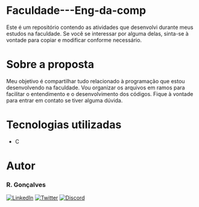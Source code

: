 # Faculdade---Eng-da-comp

Este é um repositório contendo as atividades que desenvolvi durante meus estudos na faculdade. Se você se interessar por alguma delas, sinta-se à vontade para copiar e modificar conforme necessário.

# Sobre a proposta

Meu objetivo é compartilhar tudo relacionado à programação que estou desenvolvendo na faculdade. Vou organizar os arquivos em ramos para facilitar o entendimento e o desenvolvimento dos códigos. Fique à vontade para entrar em contato se tiver alguma dúvida.

# Tecnologias utilizadas

- C

# Autor

### R. Gonçalves

[![LinkedIn](https://img.shields.io/badge/LinkedIn-0077B5?style=for-the-badge&logo=linkedin&logoColor=white)](https://www.linkedin.com/in/rgoncalves-sp/)
[![Twitter](https://img.shields.io/badge/Twitter-1DA1F2?style=for-the-badge&logo=twitter&logoColor=white)](https://twitter.com/unfav_ri)
[![Discord](https://img.shields.io/badge/Discord-7289DA?style=for-the-badge&logo=discord&logoColor=white)](https://discord.com/users/210427541956198400)
